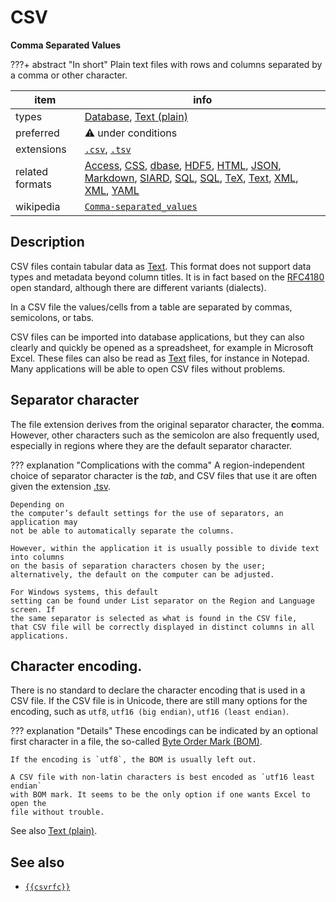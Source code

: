 

# CSV

**Comma Separated Values**

???+ abstract "In short"
    Plain text files with rows and columns separated by a comma or other character.

item | info
--- | ---
types | [Database](../dataTypes/database.md), [Text (plain)](../dataTypes/textPlain.md)
preferred | ⚠️ under conditions
extensions | [`.csv`](../extensions/csv.md), [`.tsv`](../extensions/tsv.md)
related formats | [Access](../fileFormats/access.md), [CSS](../fileFormats/css.md), [dbase](../fileFormats/dbase.md), [HDF5](../fileFormats/hdf5.md), [HTML](../fileFormats/html.md), [JSON](../fileFormats/json.md), [Markdown](../fileFormats/markdown.md), [SIARD](../fileFormats/siard.md), [SQL](../fileFormats/sql.md), [SQL](../fileFormats/sql.md), [TeX](../fileFormats/tex.md), [Text](../fileFormats/text.md), [XML](../fileFormats/xml.md), [XML](../fileFormats/xml.md), [YAML](../fileFormats/yaml.md)
wikipedia | [`Comma-separated_values`]({{wikipedia}}/Comma-separated_values)

## Description

CSV files contain tabular data as [Text](../fileFormats/text.md).
This format does not support data types and metadata beyond column titles. It is
in fact based on the
[RFC4180]({{csvrfc}})
open standard, although there are different
variants (dialects).

In a CSV file the values/cells from a table are separated
by commas, semicolons, or tabs.

CSV files can be imported into database applications, but they can
also clearly and quickly be opened as a spreadsheet, for example in Microsoft
Excel. These files can also be read as [Text](../fileFormats/text.md) files, for instance in Notepad.
Many applications will be able to open CSV files without problems.

## Separator character
The file extension derives from the original separator character, the **c**omma.
However, other characters such as the semicolon are also frequently used,
especially in regions where they are the default separator character.

??? explanation "Complications with the comma"
    A region-independent choice of separator character is the *tab*, and CSV files
    that use it are often given the extension [.tsv](../extensions/tsv.md).

    Depending on
    the computer’s default settings for the use of separators, an application may
    not be able to automatically separate the columns.

    However, within the application it is usually possible to divide text into columns
    on the basis of separation characters chosen by the user;
    alternatively, the default on the computer can be adjusted.

    For Windows systems, this default
    setting can be found under List separator on the Region and Language screen. If
    the same separator is selected as what is found in the CSV file,
    that CSV file will be correctly displayed in distinct columns in all applications.

## Character encoding.

There is no standard to declare the character encoding that is used in a CSV
file.
If the CSV file is in Unicode, there are still many options for the encoding,
such as `utf8`, `utf16 (big endian)`, `utf16 (least endian)`.

??? explanation "Details"
    These encodings can be indicated by an optional first character in a file,
    the so-called
    [Byte Order Mark (BOM)]({{wikipedia}}/Byte_order_mark).

    If the encoding is `utf8`, the BOM is usually left out.

    A CSV file with non-latin characters is best encoded as `utf16 least endian`
    with BOM mark. It seems to be the only option if one wants Excel to open the
    file without trouble.

See also [Text (plain)](../dataTypes/textPlain.md).


## See also
*   [`{{csvrfc}}`]({{csvrfc}})



